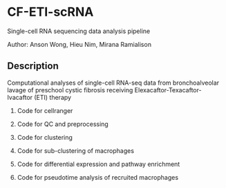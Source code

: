 # CF-ETI-scRNA
Single-cell RNA sequencing data analysis pipeline

Author: Anson Wong, Hieu Nim, Mirana Ramialison

## Description
Computational analyses of single-cell RNA-seq data from bronchoalveolar lavage of preschool cystic fibrosis receiving Elexacaftor-Texacaftor-Ivacaftor (ETI) therapy

  1. Code for cellranger
    
  2. Code for QC and preprocessing

  3. Code for clustering
  
  4. Code for sub-clustering of macrophages

  5. Code for differential expression and pathway enrichment
  
  6. Code for pseudotime analysis of recruited macrophages
